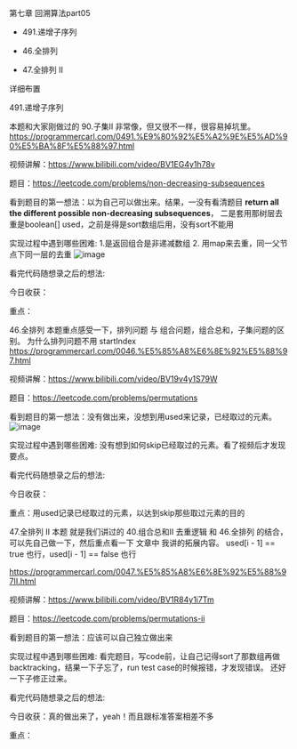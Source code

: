 第七章 回溯算法part05


* 491.递增子序列

* 46.全排列

* 47.全排列 II

详细布置 

491.递增子序列 

本题和大家刚做过的 90.子集II 非常像，但又很不一样，很容易掉坑里。 
https://programmercarl.com/0491.%E9%80%92%E5%A2%9E%E5%AD%90%E5%BA%8F%E5%88%97.html 

视频讲解：https://www.bilibili.com/video/BV1EG4y1h78v  

题目：https://leetcode.com/problems/non-decreasing-subsequences

看到题目的第一想法：以为自己可以做出来。结果，一没有看清题目 **return all the different possible non-decreasing subsequences**， 二是套用那树层去重是boolean[] used，之前是得是sort数组后用，没有sort不能用 

实现过程中遇到哪些困难: 1.是返回组合是非递减数组 2. 用map来去重，同一父节点下同一层的去重
![image](https://user-images.githubusercontent.com/87255377/228519628-8eb59964-cdc1-441a-ad3c-9679e84adc9f.png)


看完代码随想录之后的想法:

今日收获：

重点：

46.全排列 
本题重点感受一下，排列问题 与 组合问题，组合总和，子集问题的区别。 为什么排列问题不用 startIndex 
https://programmercarl.com/0046.%E5%85%A8%E6%8E%92%E5%88%97.html   

视频讲解：https://www.bilibili.com/video/BV19v4y1S79W  

题目：https://leetcode.com/problems/permutations

看到题目的第一想法：没有做出来，没想到用used来记录，已经取过的元素。
![image](https://user-images.githubusercontent.com/87255377/228527797-bc24af59-dde1-4043-a666-1db97670c60f.png)

实现过程中遇到哪些困难: 没有想到如何skip已经取过的元素。看了视频后才发现要点。

看完代码随想录之后的想法:

今日收获：

重点：用used记录已经取过的元素，以达到skip那些取过元素的目的

47.全排列 II 
本题 就是我们讲过的 40.组合总和II 去重逻辑 和 46.全排列 的结合，可以先自己做一下，然后重点看一下 文章中 我讲的拓展内容。 used[i - 1] == true 也行，used[i - 1] == false 也行 

https://programmercarl.com/0047.%E5%85%A8%E6%8E%92%E5%88%97II.html     
 
视频讲解：https://www.bilibili.com/video/BV1R84y1i7Tm

题目：https://leetcode.com/problems/permutations-ii

看到题目的第一想法：应该可以自己独立做出来

实现过程中遇到哪些困难: 看完题目，写code前，让自己记得sort了那数组再做backtracking，结果一下子忘了，run test case的时候报错，才发现错误。 还好一下子修正过来。

看完代码随想录之后的想法:

今日收获：真的做出来了，yeah！而且跟标准答案相差不多

重点：

